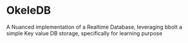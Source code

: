 # OkeleDB

A Nuanced implementation of a Realtime Database, leveraging bbolt a simple Key value DB storage, specifically for learning purpose
